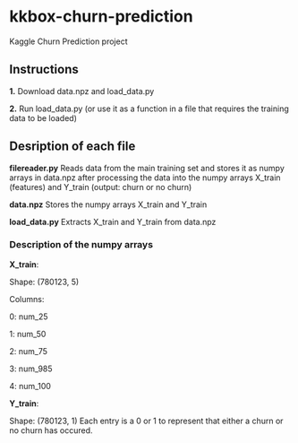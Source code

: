 # kkbox-churn-prediction
Kaggle Churn Prediction project

<h2>Instructions</h2>

<strong>1.</strong> Download data.npz and load_data.py

<strong>2.</strong> Run load_data.py (or use it as a function in a file that requires the training data to be loaded)

<h2>Desription of each file</h2>

<strong>filereader.py</strong> Reads data from the main training set and stores it as numpy arrays in data.npz after processing the data into the numpy arrays X_train (features) and Y_train (output: churn or no churn)

<strong>data.npz</strong> Stores the numpy arrays X_train and Y_train

<strong>load_data.py</strong> Extracts X_train and Y_train from data.npz

<h3>Description of the numpy arrays</h3>
<strong>X_train</strong>:

Shape: (780123, 5)

Columns:

  0: num_25
  
  1: num_50
  
  2: num_75
  
  3: num_985
  
  4: num_100

<strong>Y_train</strong>:

Shape: (780123, 1)
Each entry is a 0 or 1 to represent that either a churn or no churn has occured.


